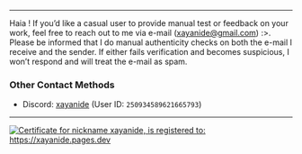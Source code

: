 <hr>
Haia ! If you’d like a casual user to provide manual test or feedback on your work, feel free to reach out to me via e-mail (<a href="mailto:xayanide&#64;gmail.com">xayanide@gmail.com</a>) :>.
Please be informed that I do manual authenticity checks on both the e-mail I receive and the sender. If either fails verification and becomes suspicious, I won’t respond and will treat the e-mail as spam.

### Other Contact Methods

- Discord: [xayanide](https://discord.com/users/250934589621665793) (User ID: `250934589621665793`)

<hr />
<a id="mynickname-cert" class="text-center" href="https://mynickname.com/xayanide">
  <img src="https://mynickname.com/forum6t8/xayanide.gif" alt="Certificate for nickname xayanide, is registered to: https://xayanide.pages.dev" />
</a>


